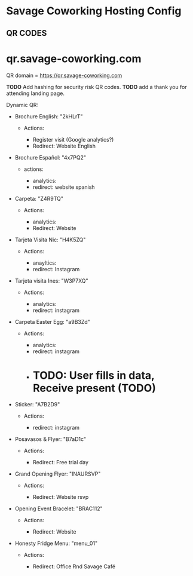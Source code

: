 # Savage Coworking Hosting Config

## QR CODES

# qr.savage-coworking.com

QR domain = <https://qr.savage-coworking.com>

**TODO** Add hashing for security risk QR codes. **TODO** add a thank you for attending landing page.

Dynamic QR:

- Brochure English: "2kHLrT"

  - Actions:

    - Register visit (Google analytics?)
    - Redirect: Website English

- Brochure Español: "4x7PQ2"

  - actions:

    - analytics:
    - redirect: website spanish

- Carpeta: "Z4R9TQ"

  - Actions:

    - analytics:
    - Redirect: Website

- Tarjeta Visita Nic: "H4K5ZQ"

  - Actions:

    - anayltics:
    - redirect: Instagram

- Tarjeta visita Ines: "W3P7XQ"

  - Actions:

    - analytics:
    - redirect: instagram

- Carpeta Easter Egg: "a9B3Zd"

  - Actions:

    - analytics:
    - redirect: instagram
    - # TODO: User fills in data, Receive present (TODO)

- Sticker: "A7B2D9"

  - Actions:

    - redirect: instagram

- Posavasos & Flyer: "B7aD1c"

  - Actions:

    - Redirect: Free trial day

- Grand Opening Flyer: "INAURSVP"

  - Actions:

    - Redirect: Website rsvp

- Opening Event Bracelet: "BRAC112"

  - Actions:

    - Redirect: Website

- Honesty Fridge Menu: "menu_01"

  - Actions:

    - Redirect: Office Rnd Savage Café

